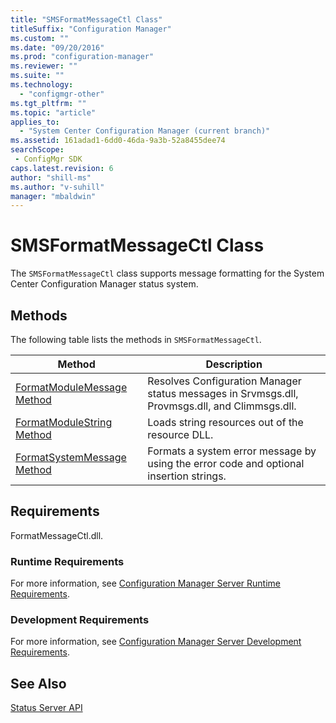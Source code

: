 ```yaml
---
title: "SMSFormatMessageCtl Class"
titleSuffix: "Configuration Manager"
ms.custom: ""
ms.date: "09/20/2016"
ms.prod: "configuration-manager"
ms.reviewer: ""
ms.suite: ""
ms.technology:
  - "configmgr-other"
ms.tgt_pltfrm: ""
ms.topic: "article"
applies_to:
  - "System Center Configuration Manager (current branch)"
ms.assetid: 161adad1-6dd0-46da-9a3b-52a8455dee74searchScope: - ConfigMgr SDK
caps.latest.revision: 6
author: "shill-ms"
ms.author: "v-suhill"
manager: "mbaldwin"
---
```

# SMSFormatMessageCtl Class
The `SMSFormatMessageCtl` class supports message formatting for the System Center Configuration Manager status system.  

## Methods  
 The following table lists the methods in `SMSFormatMessageCtl`.  

|Method|Description|  
|------------|-----------------|  
|[FormatModuleMessage Method](../../../../../develop/reference/core/servers/manage/formatmodulemessage-method.md)|Resolves Configuration Manager status messages in Srvmsgs.dll, Provmsgs.dll, and Climmsgs.dll.|  
|[FormatModuleString Method](../../../../../develop/reference/core/servers/manage/formatmodulestring-method.md)|Loads string resources out of the resource DLL.|  
|[FormatSystemMessage Method](../../../../../develop/reference/core/servers/manage/formatsystemmessage-method.md)|Formats a system error message by using the error code and optional insertion strings.|  

## Requirements  
 FormatMessageCtl.dll.  

### Runtime Requirements  
 For more information, see [Configuration Manager Server Runtime Requirements](../../../../../develop/core/reqs/server-runtime-requirements.md).  

### Development Requirements  
 For more information, see [Configuration Manager Server Development Requirements](../../../../../develop/core/reqs/server-development-requirements.md).  

## See Also  
 [Status Server API](../../../../../develop/reference/core/servers/manage/status-server-api.md)
